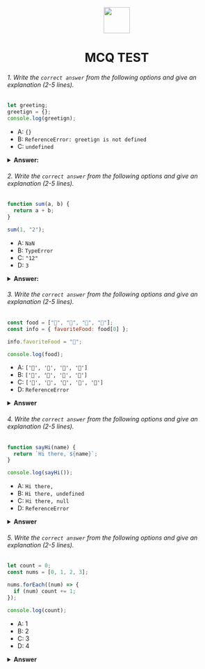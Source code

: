 <div align="center">
  <img height="60" src="https://edurev.gumlet.io/AllImages/original/ApplicationImages/CourseImages/944e5d47-8c55-4a89-91e5-22ab5f2798fc_CI.png">
  <h1>MCQ TEST</h1>
</div>

###### 1. Write the `correct answer` from the following options and give an explanation (2-5 lines).

```javascript
let greeting;
greetign = {};
console.log(greetign);
```

- A: `{}`
- B: `ReferenceError: greetign is not defined`
- C: `undefined`

<details><summary><b>Answer:</b></summary>
<p> A: `{}

#### Answer: ?

<i>Write your explanation here</i>

</p>this  console are trying to get greetign  value  and the greetgn = {} . that's  why the  ans is (A)
</details>

###### 2. Write the `correct answer` from the following options and give an explanation (2-5 lines).

```javascript
function sum(a, b) {
  return a + b;
}

sum(1, "2");
```

- A: `NaN`
- B: `TypeError`
- C: `"12"`
- D: `3`

<details><summary><b>Answer:</b></summary>
<p> C: `"12"`

#### Answer: ?

<i>Write your explanation here</i>

</p> on the function we can get sum of a and b and  the value of a is number but the value of b is string that's why the answer is '12' 
</details>

###### 3. Write the `correct answer` from the following options and give an explanation (2-5 lines).

```javascript
const food = ["🍕", "🍫", "🥑", "🍔"];
const info = { favoriteFood: food[0] };

info.favoriteFood = "🍝";

console.log(food);
```

- A: `['🍕', '🍫', '🥑', '🍔']`
- B: `['🍝', '🍫', '🥑', '🍔']`
- C: `['🍝', '🍕', '🍫', '🥑', '🍔']`
- D: `ReferenceError`

<details><summary><b>Answer</b></summary>
<p> A: `['🍕', '🍫', '🥑', '🍔']`

#### Answer: ?

<i>Write your explanation here</i>

</p> on the function try to  get value of (food) by console log and  the answer is (A) because the value of favoriteFood  is not set in the  food
</details>

###### 4. Write the `correct answer` from the following options and give an explanation (2-5 lines).

```javascript
function sayHi(name) {
  return `Hi there, ${name}`;
}

console.log(sayHi());
```

- A: `Hi there,`
- B: `Hi there, undefined`
- C: `Hi there, null`
- D: `ReferenceError`

<details><summary><b>Answer</b></summary>
<p>B: `Hi there, undefined`

#### Answer: ?

<i>Write your explanation here</i>

</p>on the function do not set the value of name for the reason the result of name is undefined and the  return of  string "Hi there" is Hi there
</details>

###### 5. Write the `correct answer` from the following options and give an explanation (2-5 lines).

```javascript
let count = 0;
const nums = [0, 1, 2, 3];

nums.forEach((num) => {
  if (num) count += 1;
});

console.log(count);
```

- A: 1
- B: 2
- C: 3
- D: 4

<details><summary><b>Answer</b></summary>
<p>C: 3

#### Answer: ?

<i>Write your explanation here</i>

</p> because the condition is Count+= 1 that's means 0 number in the array of nums is not count and the function is looping  and the  last count is 3 that's why the result is  3
</details>
